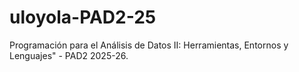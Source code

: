 # uloyola-PAD2-25
Programación para el Análisis de Datos II: Herramientas, Entornos y Lenguajes" - PAD2 2025-26.
